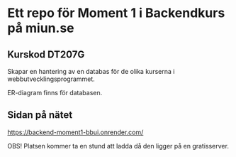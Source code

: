# Ett repo för Moment 1 i Backendkurs på miun.se  
## Kurskod DT207G

Skapar en hantering av en databas för de olika kurserna i webbutvecklingsprogrammet.

ER-diagram finns för databasen.

## Sidan på nätet
https://backend-moment1-bbui.onrender.com/

OBS! Platsen kommer ta en stund att ladda då den ligger på en gratisserver.
